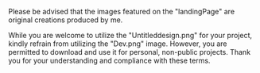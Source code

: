 
Please be advised that the images featured on the "landingPage" are original creations produced by me. 

While you are welcome to utilize the "Untitleddesign.png" for your project, kindly refrain from utilizing the "Dev.png" image. 
However, you are permitted to download and use it for personal, non-public projects. Thank you for your understanding and compliance with these terms.





